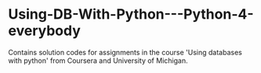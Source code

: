 # Using-DB-With-Python---Python-4-everybody
Contains solution codes for assignments in the course 'Using databases with python' from Coursera and University of Michigan.
